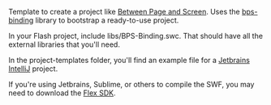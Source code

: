 Template to create a project like [Between Page and Screen](http://betweenpageandscreen.com/). Uses the
[bps-binding](https://github.com/doolittle/bps-binding) library to bootstrap a ready-to-use project.

In your Flash project, include libs/BPS-Binding.swc. That should have all the external libraries that you'll need.

In the project-templates folder, you'll find an example file for a
[Jetbrains IntelliJ](http://www.jetbrains.com/idea/) project.

If you're using Jetbrains, Sublime, or others to compile the SWF, you may need to download the
[Flex SDK](http://www.adobe.com/devnet/flex/flex-sdk-download.html).
